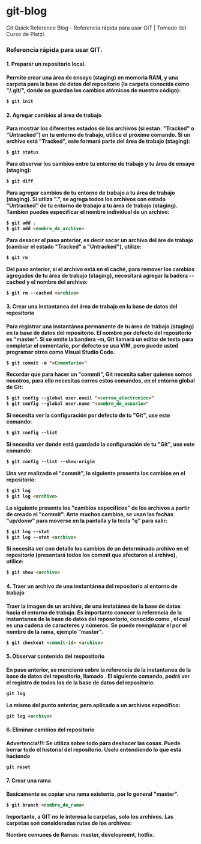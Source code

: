 # git-blog
Git Quick Reference Blog - Referencia rápida para usar GIT | Tomado del Curso de Platzi.

<h3>Referencia rápida para usar GIT.</h3>

<h4><strong>1. Preparar un repositorio local.<strong></br></h4>
<p>Permite crear una área de ensayo (staging) en memoria RAM, y una carpeta para la base de datos del repositorio (la carpeta conocida como "/.git/", donde se guardan los cambios atómicos de nuestro código):</p>

```html
$ git init
```

<h4><strong>2. Agregar cambios al área de trabajo<strong></br></h4>
<p>Para mostrar los diferentes estados de los archivos (si estan: "Tracked" o "Untracked") en tu entorno de trabajo, utilice el próximo comando. Si un archivo está "Tracked", este formará parte del área de trabajo (staging):</p>

```html
$ git status
```

<p>Para observar los cambios entre tu entorno de trabajo y tu área de ensayo (staging):</p>

```html
$ git diff
```

<p>Para agregar cambios de tu entorno de trabajo a tu área de trabajo (staging). Si utliza ".", se agrega todos los archivos con estado "Untracked" de tu entorno de trabajo a tu área de trabajo (staging). Tambien puedes especificar el nombre individual de un archivo:</p>

```html
$ git add .
$ git add <nombre_de_archivo>
```

<p>Para desacer el paso anterior, es decir sacar un archivo del áre de trabajo (cambiar el estado "Tracked" a "Untracked"), utilize:</p>

```html
$ git rm
```

<p>Del paso anterior, si el archivo está en el caché, para remover los cambios agregados de tu área de trabajo (staging), necesitará agregar la badera --cached y el nombre del archivo:</p>

```html
$ git rm --cached <archivo>
```

<h4><strong>3. Crear una instantanea del área de trabajo en la base de datos del repositorio<strong></br></h4>
<p>Para registrar una instantánea permanente de tu área de trabajo (staging) en la base de datos del repositorio. El nombre por defecto del repositorio es "master". Si se omite la bandera -m, Git llamará un editor de texto para completar el comentario, por defecto se usa VIM, pero puede usted programar otros como Visual Studio Code.</p>

``` html
$ git commit -m "<Comentario>"
```

<p>Recordar que para hacer un "commit", Git necesita saber quienes somos nosotros, para ello necesitas corres estos comandos, en el entorno global de Git:</p>

``` html
$ git config --global user.email "<correo_electronico>"
$ git config --global user.name "<nombre_de_usuario>"
```

<p>Si necesita ver la configuración por defecto de tu "Git", use este comando:</p>

``` html
$ git config --list
```

<p>Si necesita ver donde está guardado la configuración de tu "Git", use este comando:</p>

``` html
$ git config --list --show-origin
```

<p>Una vez realizado el "commit", lo siguiente presenta los cambios en el repositorio:</p>

```html
$ git log
$ git log <archivo>
```

<p>Lo siguiente presenta los "cambios específicos" de los archivos a partir de creado el "commit". Ante muchos cambios, se usan las fechas "up/donw" para moverse en la pantalla y la tecla "q" para salir:</p>

```html
$ git log --stat
$ git log --stat <archivo>
```

<p>Si necesita ver con detalle los cambios de un determinado archivo en el repositorio (presentará todos los commit que afectaron al archivo), utilice:</p>

```html
$ git show <archivo>
```

<h4><strong>4. Traer un archivo de una instantánea del repositorio al entorno de trabajo<strong></br></h4>
<p>Traer la imagen de un archivo, de una instatánea de la base de datos hacia el entorno de trabajo. Es importante conocer la referencia de la instantanea de la base de datos del reposotorio, conocido como <commit-id>, el cual es una cadena de caracteres y números. Se puede reemplazar el <commit-id> por el nombre de la rama, ejemplo "master".</p>
  
```html
$ git checkout <commit-id> <archivo>
```

<h4><strong>5. Observar contenido del respositorio<strong></br></h4>
<p>En paso anterior, se mencionó sobre la referencia de la instantanea de la base de datos del repositorio, llamado <commit-id>. El siguiente comando, podrá ver el registro de todos los <commit-id> de la base de datos del repositorio:</p>
  
```html
git log
```

<p>Lo mismo del punto anterior, pero aplicado a un archivos específico:</p>

```html
git log <archivo>
```

<h4><strong>6. Eliminar cambios del repositorio<strong></br></h4>
<p><strong>Advertencia!!!:</strong> Se utiliza sobre todo para deshacer las cosas. Puede borrar todo el historial del repositorio. Uselo entendiendo lo que está haciendo</p>

```html
git reset 
```

<h4><strong>7. Crear una rama<strong></br></h4>
<p>Basicamente es copiar una rama existente, por lo general "master". </p>

```html
$ git branch <nombre_de_rama> 
```


<p>Importante, a GIT no le interesa la carpetas, solo los archivos. Las carpetas son consideradas rutas de los archivos:</p>
<p>Nombre comunes de Ramas: master, development, hotfix.</p>
